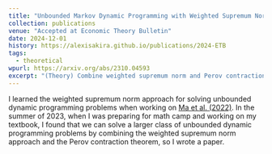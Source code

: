 ```yaml
---
title: "Unbounded Markov Dynamic Programming with Weighted Supremum Norm Perov Contractions"
collection: publications
venue: "Accepted at Economic Theory Bulletin"
date: 2024-12-01
history: https://alexisakira.github.io/publications/2024-ETB
tags:
  - theoretical
wpurl: https://arxiv.org/abs/2310.04593
excerpt: "(Theory) Combine weighted supremum norm and Perov contraction theorem for solving unbounded dynamic programming problems."
---
```


I learned the weighted supremum norm approach for solving unbounded dynamic programming problems when working on [Ma et al. (2022)](https://doi.org/10.1016/j.jmateco.2022.102652). In the summer of 2023, when I was preparing for math camp and working on my textbook, I found that we can solve a larger class of unbounded dynamic programming problems by combining the weighted supremum norm approach and the Perov contraction theorem, so I wrote a paper.